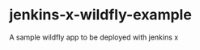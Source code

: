 jenkins-x-wildfly-example
====================

A sample wildfly app to be deployed with jenkins x


